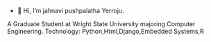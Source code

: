 - 👋 Hi, I’m jahnavi pushpalatha Yerroju.



A Graduate Student at Wright State University majoring Computer Engineering.
Technology: Python,Html,Django,Embedded Systems,R
